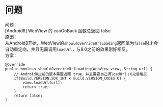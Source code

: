 ---
---

# 问题

问题： <br/>
[Android8] WebView 的 canGoBack 函数总返回 false <br/>
原因： <br/>
从Android8开始，WebView的`shouldOverrideUrlLoading`返回值为`false`时才会自动重定向，并且无需调用`loadUrl`，与8.0之前的效果刚好相反。<br/>
方案： <br/>
```
@Override
public boolean shouldOverrideUrlLoading(WebView view, String url) {
    // Android8之前的版本需要返回 true，并且需要自己调loadUrl；8之后相反
    if(Build.VERSION.SDK_INT < Build.VERSION_CODES.O) {
        view.loadUrl(url);
        return true;
    }
    return false;
}
```
